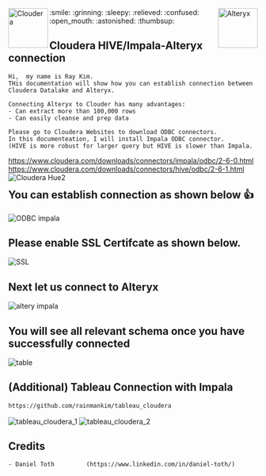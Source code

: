 <img align="left" src="https://user-images.githubusercontent.com/62319355/104537209-7c71b380-5654-11eb-93db-047330b1ae3d.jpg"  height="80" alt="Cloudera">
<img align="right" src="https://user-images.githubusercontent.com/62319355/104537326-b9d64100-5654-11eb-89f3-c0ee9be8b1ec.png"  height="80" alt="Alteryx">
:smile: :grinning: :sleepy: :relieved: :confused: :open_mouth: :astonished: :thumbsup:

## Cloudera HIVE/Impala-Alteryx connection 
```
Hi,  my name is Ray Kim. 
THis documentation will show how you can establish connection between Cloudera Datalake and Alteryx.

Connecting Alteryx to Clouder has many advantages:
- Can extract more than 100,000 rows
- Can easily cleanse and prep data

Please go to Cloudera Websites to download ODBC connectors.
In this documenteation, I will install Impala ODBC connector.
(HIVE is more robust for larger query but HIVE is slower than Impala.

```
https://www.cloudera.com/downloads/connectors/impala/odbc/2-6-0.html
https://www.cloudera.com/downloads/connectors/hive/odbc/2-6-1.html
<img align="left" src="https://user-images.githubusercontent.com/62319355/104536931-f5bcd680-5653-11eb-8366-9c0e460624cd.png" alt="Cloudera Hue2">



## You can establish connection as shown below  :thumbsup:
<img align="center" src="https://user-images.githubusercontent.com/62319355/104537551-22252280-5655-11eb-9ea0-4de6e27e0114.png"   alt="ODBC impala">

## Please enable SSL Certifcate as shown below.
<img align="center" src="https://user-images.githubusercontent.com/62319355/104538259-7e3c7680-5656-11eb-84c0-0bb1ded086e1.png"   alt="SSL">


## Next let us connect to Alteryx
<img align="center" src="https://user-images.githubusercontent.com/62319355/104538740-674a5400-5657-11eb-9a0b-d6a6d5b8ec9d.png"   alt="altery impala">

## You will see all relevant schema once you have successfully connected
<img align="center" src="https://user-images.githubusercontent.com/62319355/104538835-9a8ce300-5657-11eb-8f55-bd8dad769302.png"   alt="table">

## (Additional) Tableau Connection with Impala
```
https://github.com/rainmankim/tableau_cloudera
```
<img align="center" src="https://user-images.githubusercontent.com/62319355/103265908-aaff5580-49e9-11eb-9871-87d91f0281ec.png"   alt="tableau_cloudera_1">
<img align="center" src="https://user-images.githubusercontent.com/62319355/103265296-40014f00-49e8-11eb-9654-9dbeaa2379ad.png"   alt="tableau_cloudera_2">




## Credits
```
- Daniel Toth         (https://www.linkedin.com/in/daniel-toth/)
```


